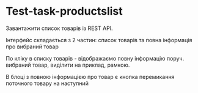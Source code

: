 # Test-task-productslist

Завантажити список товарів із REST API.

Інтерфейс складається з 2 частин: список товарів та повна інформація про вибраний товар

По кліку в списку товарів - відображаємо повну інформацію поруч. вибраний товар, виділити на приклад, рамкою.

В блоці з повною інформацією про товар є кнопка перемикання поточного товару на наступний
